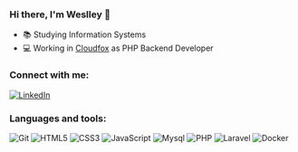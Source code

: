 ### Hi there, I'm Weslley 👋

- 📚 Studying Information Systems
- 💻 Working in <a href="https://cloudfox.net/sirius/">Cloudfox</a> as PHP Backend Developer

<h3>Connect with me:</h3>
<p>
  <a href="https://www.linkedin.com/in/weslleyrichardc/" alt="Linkedin">
  <img alt="LinkedIn" src="https://img.shields.io/badge/linkedin%20-%230077B5.svg?&style=for-the-badge&logo=linkedin&logoColor=white"/></a>
</p>

<h3>Languages and tools:</h3>
<p>
  <img alt="Git" src="https://img.shields.io/badge/git%20-%23F05033.svg?&style=for-the-badge&logo=git&logoColor=white"/>
  <img alt="HTML5" src="https://img.shields.io/badge/html5%20-%23E34F26.svg?&style=for-the-badge&logo=html5&logoColor=white"/>
  <img alt="CSS3" src="https://img.shields.io/badge/css3%20-%231572B6.svg?&style=for-the-badge&logo=css3&logoColor=white"/>
  <img alt="JavaScript" src="https://img.shields.io/badge/javascript%20-%23323330.svg?&style=for-the-badge&logo=javascript&logoColor=%23F7DF1E"/>
  <img alt="Mysql" src="https://img.shields.io/badge/mysql%20-%231572B6.svg?&style=for-the-badge&logo=mysql&logoColor=white"/>
  <img alt="PHP" src="https://img.shields.io/badge/php%20-%231572B6.svg?&style=for-the-badge&logo=php&logoColor=white"/>
  <img alt="Laravel" src="https://img.shields.io/badge/laravel%20-%231572B6.svg?&style=for-the-badge&logo=laravel&logoColor=white"/>
  <img alt="Docker" src="https://img.shields.io/badge/docker%20-%231572B6.svg?&style=for-the-badge&logo=docker&logoColor=white"/>
</p>

<!--
**weslleyrichardc/weslleyrichardc** is a ✨ _special_ ✨ repository because its `README.md` (this file) appears on your GitHub profile.

Here are some ideas to get you started:

- 🔭 I’m currently working on ...
- 🌱 I’m currently learning ...
- 👯 I’m looking to collaborate on ...
- 🤔 I’m looking for help with ...
- 💬 Ask me about ...
- 📫 How to reach me: ...
- 😄 Pronouns: ...
- ⚡ Fun fact: ...
-->
